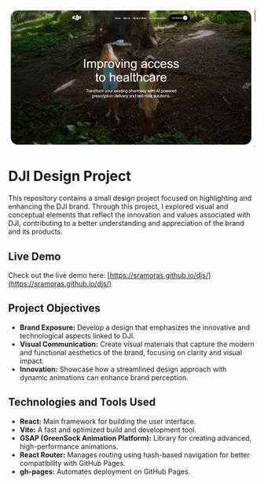 ![Imagem](public/images/djireadme.png)

# DJI Design Project

This repository contains a small design project focused on highlighting and enhancing the DJI brand. Through this project, I explored visual and conceptual elements that reflect the innovation and values associated with DJI, contributing to a better understanding and appreciation of the brand and its products.

## Live Demo

Check out the live demo here: [https://sramoras.github.io/djs/](https://sramoras.github.io/djs/)

## Project Objectives

- **Brand Exposure:** Develop a design that emphasizes the innovative and technological aspects linked to DJI.
- **Visual Communication:** Create visual materials that capture the modern and functional aesthetics of the brand, focusing on clarity and visual impact.
- **Innovation:** Showcase how a streamlined design approach with dynamic animations can enhance brand perception.

## Technologies and Tools Used

- **React:** Main framework for building the user interface.
- **Vite:** A fast and optimized build and development tool.
- **GSAP (GreenSock Animation Platform):** Library for creating advanced, high-performance animations.
- **React Router:** Manages routing using hash-based navigation for better compatibility with GitHub Pages.
- **gh-pages:** Automates deployment on GitHub Pages.
